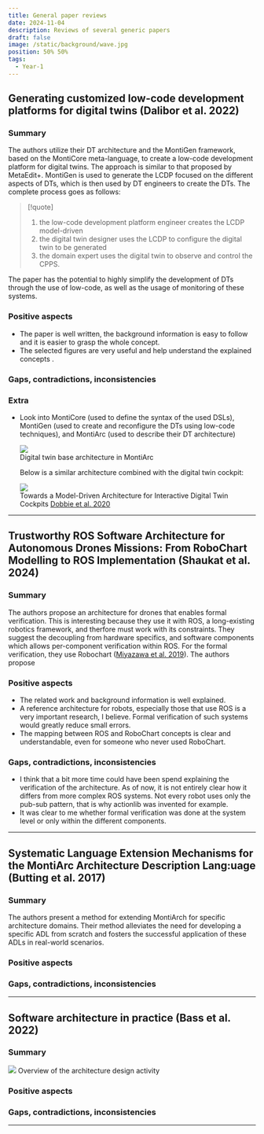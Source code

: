 ```yaml
---
title: General paper reviews
date: 2024-11-04
description: Reviews of several generic papers
draft: false
image: /static/background/wave.jpg
position: 50% 50%
tags:
  - Year-1
---
```


## Generating customized low-code development platforms for digital twins (Dalibor et al. 2022)

### Summary

The authors utilize their DT architecture and the MontiGen framework, based on the MontiCore meta-language, to create a low-code development platform for digital twins. The approach is similar to that proposed by MetaEdit+. MontiGen is used to generate the LCDP focused on the different aspects of DTs, which is then used by DT engineers to create the DTs. The complete process goes as follows:

> [!quote]
> 1. the low-code development platform engineer creates the LCDP model-driven  
> 2. the digital twin designer uses the LCDP to configure the digital twin to be generated  
> 3. the domain expert uses the digital twin to observe and control the CPPS.  

The paper has the potential to highly simplify the development of DTs through the use of low-code, as well as the usage of monitoring of these systems.

### Positive aspects

- The paper is well written, the background information is easy to follow and it is easier to grasp the whole concept.
- The selected figures are very useful and help understand the explained concepts .

### Gaps, contradictions, inconsistencies

### Extra

- Look into MontiCore (used to define the syntax of the used DSLs), MontiGen (used to create and reconfigure the DTs using low-code techniques), and MontiArc (used to describe their DT architecture)

  <div class="caption-img-container">
    <div class="caption-img">
      <img src=/static/images/dt_architecture_monticore.png/>
      <figcaption>Digital twin base architecture in MontiArc</figcaption>
    </div>
  </div>
    
  Below is a similar architecture combined with the digital twin cockpit:

  <div class="caption-img-container">
    <div class="caption-img">
      <img src=/static/images/dt_cockpit.png/>
      <figcaption>Towards a Model-Driven Architecture for Interactive Digital Twin Cockpits <a href="http://link.springer.com/10.1007/978-3-030-62522-1_28" target="_blank">Dobbie et al. 2020</a></figcaption>
    </div>
  </div>
    
---

## Trustworthy ROS Software Architecture for Autonomous Drones Missions: From RoboChart Modelling to ROS Implementation (Shaukat et al. 2024)

### Summary

The authors propose an architecture for drones that enables formal verification. This is interesting because they use it with ROS, a long-existing robotics framework, and therfore must work with its constraints. They suggest the decoupling from hardware specifics, and software components which allows per-component verification within ROS. For the formal verification, they use Robochart ([Miyazawa et al. 2019](https://doi.org/10.1007/s10270-018-00710-z)). The authors propose

### Positive aspects

- The related work and background information is well explained.
- A reference architecture for robots, especially those that use ROS is a very important research, I believe. Formal verification of such systems would greatly reduce small errors.
- The mapping between ROS and RoboChart concepts is clear and understandable, even for someone who never used RoboChart.

### Gaps, contradictions, inconsistencies

- I think that a bit more time could have been spend explaining the verification of the architecture. As of now, it is not entirely clear how it differs from more complex ROS systems. Not every robot uses only the pub-sub pattern, that is why actionlib was invented for example.
- It was clear to me whether formal verification was done at the system level or only within the different components.

---
## Systematic Language Extension Mechanisms for the MontiArc Architecture Description Lang:uage (Butting et al. 2017)

### Summary

The authors present a method for extending MontiArch for specific architecture domains. Their method alleviates the need for developing a specific ADL from scratch and fosters the successful application of these ADLs in real-world scenarios.

### Positive aspects


### Gaps, contradictions, inconsistencies

  

---
## Software architecture in practice (Bass et al. 2022)

### Summary

<div class="caption-img-container">
  <div class="caption-img">
    <img src=/static/images/architecture_design_activity.png/>
    <span>Overview of the architecture design activity</span>
  </div>
</div>

### Positive aspects

### Gaps, contradictions, inconsistencies

---
